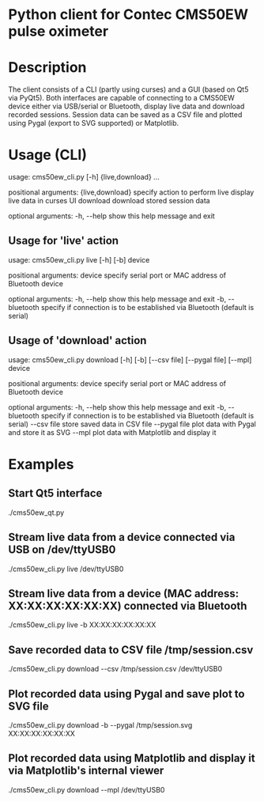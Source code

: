 Python client for Contec CMS50EW pulse oximeter
===============================================

# Description

The client consists of a CLI (partly using curses) and a GUI (based on Qt5 via PyQt5). Both interfaces are capable of connecting to a CMS50EW device either via USB/serial or Bluetooth, display live data and download recorded sessions. Session data can be saved as a CSV file and plotted using Pygal (export to SVG supported) or Matplotlib.

# Usage (CLI)
usage: cms50ew_cli.py [-h] {live,download} ...

positional arguments:
  {live,download}  specify action to perform
    live           display live data in curses UI
    download       download stored session data

optional arguments:
  -h, --help       show this help message and exit

## Usage for 'live' action
usage: cms50ew_cli.py live [-h] [-b] device

positional arguments:
  device           specify serial port or MAC address of Bluetooth device

optional arguments:
  -h, --help       show this help message and exit
  -b, --bluetooth  specify if connection is to be established via Bluetooth
                   (default is serial)

## Usage of 'download' action
usage: cms50ew_cli.py download [-h] [-b] [--csv file] [--pygal file] [--mpl]
                               device

positional arguments:
  device           specify serial port or MAC address of Bluetooth device

optional arguments:
  -h, --help       show this help message and exit
  -b, --bluetooth  specify if connection is to be established via Bluetooth
                   (default is serial)
  --csv file       store saved data in CSV file
  --pygal file     plot data with Pygal and store it as SVG
  --mpl            plot data with Matplotlib and display it
            
# Examples

## Start Qt5 interface
./cms50ew_qt.py

## Stream live data from a device connected via USB on /dev/ttyUSB0
./cms50ew_cli.py live /dev/ttyUSB0

## Stream live data from a device (MAC address: XX:XX:XX:XX:XX:XX) connected via Bluetooth
./cms50ew_cli.py live -b XX:XX:XX:XX:XX:XX

## Save recorded data to CSV file /tmp/session.csv
./cms50ew_cli.py download --csv /tmp/session.csv /dev/ttyUSB0

## Plot recorded data using Pygal and save plot to SVG file
./cms50ew_cli.py download -b --pygal /tmp/session.svg XX:XX:XX:XX:XX:XX

## Plot recorded data using Matplotlib and display it via Matplotlib's internal viewer
./cms50ew_cli.py download --mpl /dev/ttyUSB0
